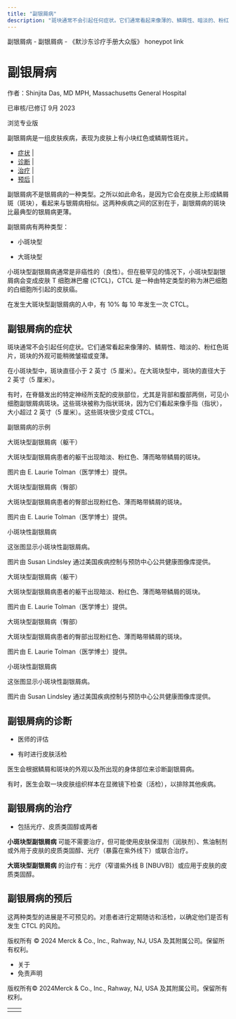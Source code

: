 ```yaml
---
title: "副银屑病"
description: "斑块通常不会引起任何症状。它们通常看起来像薄的、鳞屑性、暗淡的、粉红色斑片，斑块的外观可能稍微皱褶或变薄。"
---
```


﻿副银屑病 \- 副银屑病 \- 《默沙东诊疗手册大众版》 honeypot link

# 副银屑病

作者：Shinjita Das, MD MPH, Massachusetts General Hospital

已审核/已修订 9月 2023

浏览专业版

副银屑病是一组皮肤疾病，表现为皮肤上有小块红色或鳞屑性斑片。

- [症状](#症状_v31788665_zh) \|
- [诊断](#诊断_v31788672_zh) \|
- [治疗](#治疗_v31788684_zh) \|
- [预后](#预后_v31788681_zh) \|

副银屑病不是银屑病的一种类型。之所以如此命名，是因为它会在皮肤上形成鳞屑斑（斑块），看起来与银屑病相似。这两种疾病之间的区别在于，副银屑病的斑块比最典型的银屑病更薄。

副银屑病有两种类型：

- 小斑块型

- 大斑块型


小斑块型副银屑病通常是非癌性的（良性）。但在极罕见的情况下，小斑块型副银屑病会变成皮肤 T 细胞淋巴瘤 (CTCL)，CTCL 是一种由特定类型的称为淋巴细胞的白细胞所引起的皮肤癌。

在发生大斑块型副银屑病的人中，有 10% 每 10 年发生一次 CTCL。

## 副银屑病的症状

斑块通常不会引起任何症状。它们通常看起来像薄的、鳞屑性、暗淡的、粉红色斑片，斑块的外观可能稍微皱褶或变薄。

在小斑块型中，斑块直径小于 2 英寸（5 厘米）。在大斑块型中，斑块的直径大于 2 英寸（5 厘米）。

有时，在脊髓发出的特定神经所支配的皮肤部位，尤其是背部和腹部两侧，可见小细胞副银屑病斑块。这些斑块被称为指状斑块，因为它们看起来像手指（指状），大小超过 2 英寸（5 厘米）。这些斑块很少变成 CTCL。

副银屑病的示例



大斑块型副银屑病（躯干）

大斑块型副银屑病患者的躯干出现暗淡、粉红色、薄而略带鳞屑的斑块。

图片由 E. Laurie Tolman（医学博士）提供。



大斑块型副银屑病（臀部）

大斑块型副银屑病患者的臀部出现粉红色、薄而略带鳞屑的斑块。

图片由 E. Laurie Tolman（医学博士）提供。



小斑块性副银屑病

这张图显示小斑块性副银屑病。

图片由 Susan Lindsley 通过美国疾病控制与预防中心公共健康图像库提供。



大斑块型副银屑病（躯干）

大斑块型副银屑病患者的躯干出现暗淡、粉红色、薄而略带鳞屑的斑块。

图片由 E. Laurie Tolman（医学博士）提供。



大斑块型副银屑病（臀部）

大斑块型副银屑病患者的臀部出现粉红色、薄而略带鳞屑的斑块。

图片由 E. Laurie Tolman（医学博士）提供。



小斑块性副银屑病

这张图显示小斑块性副银屑病。

图片由 Susan Lindsley 通过美国疾病控制与预防中心公共健康图像库提供。

## 副银屑病的诊断

- 医师的评估

- 有时进行皮肤活检


医生会根据鳞屑和斑块的外观以及所出现的身体部位来诊断副银屑病。

有时，医生会取一块皮肤组织样本在显微镜下检查（活检），以排除其他疾病。

## 副银屑病的治疗

- 包括光疗、皮质类固醇或两者


**小斑块型副银屑病** 可能不需要治疗，但可能使用皮肤保湿剂（润肤剂）、焦油制剂或外用于皮肤的皮质类固醇、光疗（暴露在紫外线下）或联合治疗。

**大斑块型副银屑病** 的治疗有：光疗（窄谱紫外线 B \[NBUVB\]）或应用于皮肤的皮质类固醇。

## 副银屑病的预后

这两种类型的进展是不可预见的。对患者进行定期随访和活检，以确定他们是否有发生 CTCL 的风险。



版权所有 © 2024
Merck & Co., Inc., Rahway, NJ, USA 及其附属公司。保留所有权利。

- 关于
- 免责声明

版权所有© 2024Merck & Co., Inc., Rahway, NJ, USA 及其附属公司。保留所有权利。

|     |     |
| --- | --- |
|  |  |